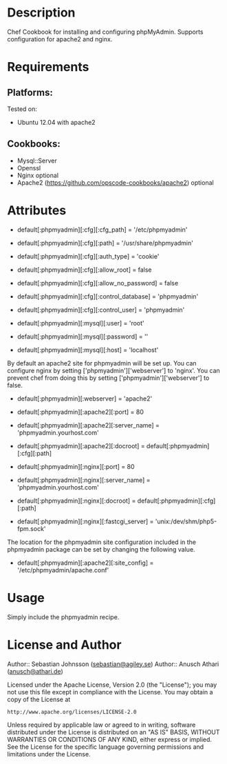 Description
===========

Chef Cookbook for installing and configuring phpMyAdmin.
Supports configuration for apache2 and nginx.

Requirements
============

## Platforms:

Tested on:

* Ubuntu 12.04 with apache2

## Cookbooks:

* Mysql::Server
* Openssl
* Nginx optional
* Apache2 (https://github.com/opscode-cookbooks/apache2) optional

Attributes
==========

* default[:phpmyadmin][:cfg][:cfg_path]               =   '/etc/phpmyadmin'
* default[:phpmyadmin][:cfg][:path]                   =   '/usr/share/phpmyadmin'

* default[:phpmyadmin][:cfg][:auth_type]              =   'cookie'
* default[:phpmyadmin][:cfg][:allow_root]             =   false
* default[:phpmyadmin][:cfg][:allow_no_password]      =   false

* default[:phpmyadmin][:cfg][:control_database]       =   'phpmyadmin'
* default[:phpmyadmin][:cfg][:control_user]           =   'phpmyadmin'

* default[:phpmyadmin][:mysql][:user]                   =   'root'
* default[:phpmyadmin][:mysql][:password]          =   ''
* default[:phpmyadmin][:mysql][:host]                   =   'localhost'

By default an apache2 site for phpmyadmin will be set up.
You can configure nginx by setting  ['phpmyadmin']['webserver'] to 'nginx'.
You can prevent chef from doing this by setting ['phpmyadmin']['webserver'] to false.

* default[:phpmyadmin][:webserver]                    =   'apache2'

* default[:phpmyadmin][:apache2][:port]                 =   80
* default[:phpmyadmin][:apache2][:server_name]          =   'phpmyadmin.yourhost.com'
* default[:phpmyadmin][:apache2][:docroot]              =   default[:phpmyadmin][:cfg][:path]

* default[:phpmyadmin][:nginx][:port]                 =   80
* default[:phpmyadmin][:nginx][:server_name]          =   'phpmyadmin.yourhost.com'
* default[:phpmyadmin][:nginx][:docroot]              =   default[:phpmyadmin][:cfg][:path]
* default[:phpmyadmin][:nginx][:fastcgi_server]       =   'unix:/dev/shm/php5-fpm.sock'

The location for the phpmyadmin site configuration included in the phpmyadmin package can be set by changing
the following value.

* default[:phpmyadmin][:apache2][:site_config]        =   '/etc/phpmyadmin/apache.conf'

Usage
=====

Simply include the phpmyadmin recipe.

License and Author
==================

Author:: Sebastian Johnsson (<sebastian@agiley.se>)
Author:: Anusch Athari (<anusch@athari.de>)

Licensed under the Apache License, Version 2.0 (the "License");
you may not use this file except in compliance with the License.
You may obtain a copy of the License at

    http://www.apache.org/licenses/LICENSE-2.0

Unless required by applicable law or agreed to in writing, software
distributed under the License is distributed on an "AS IS" BASIS,
WITHOUT WARRANTIES OR CONDITIONS OF ANY KIND, either express or implied.
See the License for the specific language governing permissions and
limitations under the License.
